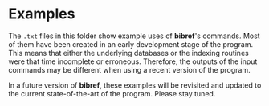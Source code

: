 # Examples

The `.txt` files in this folder show example uses of **bibref**'s commands.
Most of them have been created in an early development stage of the program.
This means that either the underlying databases or the indexing routines
were that time incomplete or erroneous. Therefore, the outputs of the
input commands may be different when using a recent version of the program.

In a future version of **bibref**, these examples will be revisited and
updated to the current state-of-the-art of the program. Please stay tuned.
